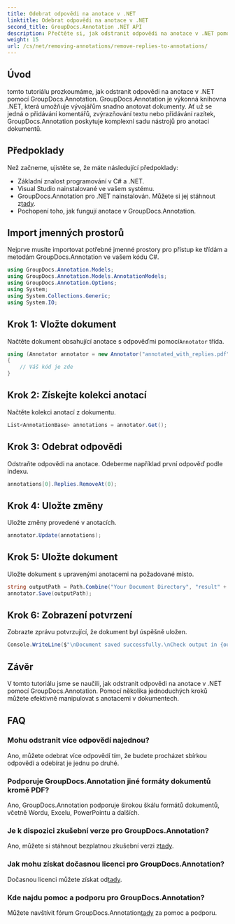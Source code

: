 ```yaml
---
title: Odebrat odpovědi na anotace v .NET
linktitle: Odebrat odpovědi na anotace v .NET
second_title: GroupDocs.Annotation .NET API
description: Přečtěte si, jak odstranit odpovědi na anotace v .NET pomocí GroupDocs.Annotation. Podrobný průvodce s příklady kódu.
weight: 15
url: /cs/net/removing-annotations/remove-replies-to-annotations/
---
```

## Úvod
tomto tutoriálu prozkoumáme, jak odstranit odpovědi na anotace v .NET pomocí GroupDocs.Annotation. GroupDocs.Annotation je výkonná knihovna .NET, která umožňuje vývojářům snadno anotovat dokumenty. Ať už se jedná o přidávání komentářů, zvýrazňování textu nebo přidávání razítek, GroupDocs.Annotation poskytuje komplexní sadu nástrojů pro anotaci dokumentů.
## Předpoklady
Než začneme, ujistěte se, že máte následující předpoklady:
- Základní znalost programování v C# a .NET.
- Visual Studio nainstalované ve vašem systému.
-  GroupDocs.Annotation pro .NET nainstalován. Můžete si jej stáhnout z[tady](https://releases.groupdocs.com/annotation/net/).
- Pochopení toho, jak fungují anotace v GroupDocs.Annotation.

## Import jmenných prostorů
Nejprve musíte importovat potřebné jmenné prostory pro přístup ke třídám a metodám GroupDocs.Annotation ve vašem kódu C#.
```csharp
using GroupDocs.Annotation.Models;
using GroupDocs.Annotation.Models.AnnotationModels;
using GroupDocs.Annotation.Options;
using System;
using System.Collections.Generic;
using System.IO;
```
## Krok 1: Vložte dokument
 Načtěte dokument obsahující anotace s odpověďmi pomocí`Annotator` třída.
```csharp
using (Annotator annotator = new Annotator("annotated_with_replies.pdf"))
{
    // Váš kód je zde
}
```
## Krok 2: Získejte kolekci anotací
Načtěte kolekci anotací z dokumentu.
```csharp
List<AnnotationBase> annotations = annotator.Get();
```
## Krok 3: Odebrat odpovědi
Odstraňte odpovědi na anotace. Odeberme například první odpověď podle indexu.
```csharp
annotations[0].Replies.RemoveAt(0);
```
## Krok 4: Uložte změny
Uložte změny provedené v anotacích.
```csharp
annotator.Update(annotations);
```
## Krok 5: Uložte dokument
Uložte dokument s upravenými anotacemi na požadované místo.
```csharp
string outputPath = Path.Combine("Your Document Directory", "result" + Path.GetExtension("input.pdf"));
annotator.Save(outputPath);
```
## Krok 6: Zobrazení potvrzení
Zobrazte zprávu potvrzující, že dokument byl úspěšně uložen.
```csharp
Console.WriteLine($"\nDocument saved successfully.\nCheck output in {outputPath}.");
```

## Závěr
V tomto tutoriálu jsme se naučili, jak odstranit odpovědi na anotace v .NET pomocí GroupDocs.Annotation. Pomocí několika jednoduchých kroků můžete efektivně manipulovat s anotacemi v dokumentech.
## FAQ
### Mohu odstranit více odpovědí najednou?
Ano, můžete odebrat více odpovědí tím, že budete procházet sbírkou odpovědí a odebírat je jednu po druhé.
### Podporuje GroupDocs.Annotation jiné formáty dokumentů kromě PDF?
Ano, GroupDocs.Annotation podporuje širokou škálu formátů dokumentů, včetně Wordu, Excelu, PowerPointu a dalších.
### Je k dispozici zkušební verze pro GroupDocs.Annotation?
 Ano, můžete si stáhnout bezplatnou zkušební verzi z[tady](https://releases.groupdocs.com/).
### Jak mohu získat dočasnou licenci pro GroupDocs.Annotation?
 Dočasnou licenci můžete získat od[tady](https://purchase.groupdocs.com/temporary-license/).
### Kde najdu pomoc a podporu pro GroupDocs.Annotation?
 Můžete navštívit fórum GroupDocs.Annotation[tady](https://forum.groupdocs.com/c/annotation/10) za pomoc a podporu.
